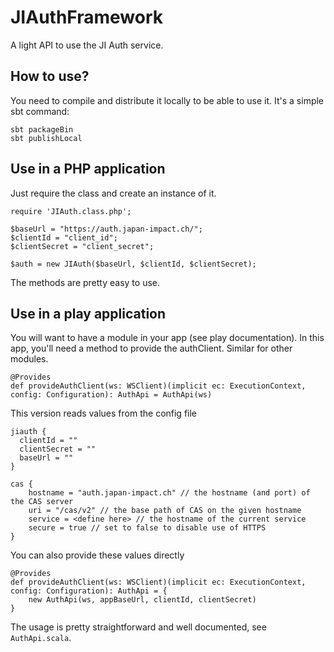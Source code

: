 JIAuthFramework
===============

A light API to use the JI Auth service.

## How to use?

You need to compile and distribute it locally to be able to use it. It's a simple sbt command:

    sbt packageBin
    sbt publishLocal
    

## Use in a PHP application

Just require the class and create an instance of it.

    require 'JIAuth.class.php';
    
    $baseUrl = "https://auth.japan-impact.ch/";
    $clientId = "client_id";
    $clientSecret = "client_secret";
    
    $auth = new JIAuth($baseUrl, $clientId, $clientSecret);
    
The methods are pretty easy to use.

## Use in a play application

You will want to have a module in your app (see play documentation). In this app, you'll need a method to
provide the authClient. Similar for other modules.
    
    @Provides
    def provideAuthClient(ws: WSClient)(implicit ec: ExecutionContext, config: Configuration): AuthApi = AuthApi(ws)
   
    
This version reads values from the config file

    jiauth {
      clientId = ""
      clientSecret = ""
      baseUrl = ""
    }
    
    cas {
        hostname = "auth.japan-impact.ch" // the hostname (and port) of the CAS server
        uri = "/cas/v2" // the base path of CAS on the given hostname
        service = <define here> // the hostname of the current service
        secure = true // set to false to disable use of HTTPS
    }

You can also provide these values directly
    
    @Provides
    def provideAuthClient(ws: WSClient)(implicit ec: ExecutionContext, config: Configuration): AuthApi = {
        new AuthApi(ws, appBaseUrl, clientId, clientSecret)
    }

The usage is pretty straightforward and well documented, see `AuthApi.scala`.
